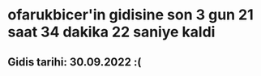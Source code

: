 # ofarukbicer'in gidisine son 3 gun 21 saat 34 dakika 22 saniye kaldi

## Gidis tarihi: 30.09.2022 :(